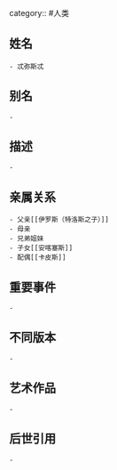 category:: #人类
## 姓名
	- 忒弥斯忒
## 别名
	-
## 描述
	-
## 亲属关系
	- 父亲[[伊罗斯（特洛斯之子）]]
	- 母亲
	- 兄弟姐妹
	- 子女[[安喀塞斯]]
	- 配偶[[卡皮斯]]
## 重要事件
	-
## 不同版本
	-
## 艺术作品
	-
## 后世引用
	-
